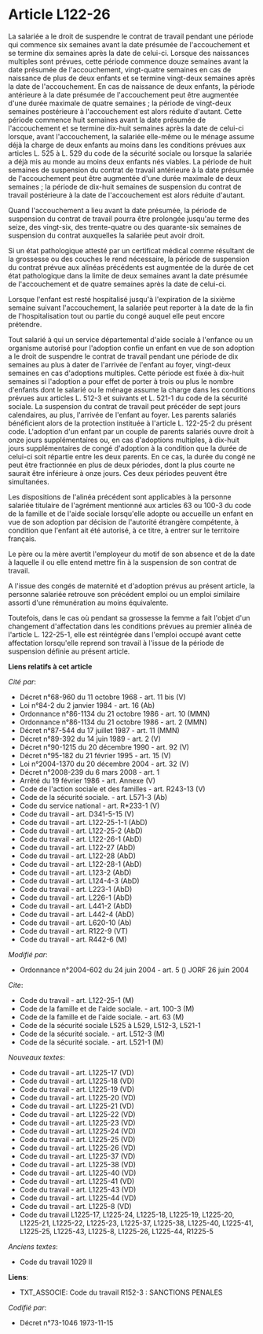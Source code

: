 # Article L122-26

La salariée a le droit de suspendre le contrat de travail pendant une période qui commence six semaines avant la date
présumée de l'accouchement et se termine dix semaines après la date de celui-ci. Lorsque des naissances multiples sont
prévues, cette période commence douze semaines avant la date présumée de l'accouchement, vingt-quatre semaines en cas de
naissance de plus de deux enfants et se termine vingt-deux semaines après la date de l'accouchement. En cas de naissance de
deux enfants, la période antérieure à la date présumée de l'accouchement peut être augmentée d'une durée maximale de quatre
semaines ; la période de vingt-deux semaines postérieure à l'accouchement est alors réduite d'autant. Cette période commence
huit semaines avant la date présumée de l'accouchement et se termine dix-huit semaines après la date de celui-ci lorsque,
avant l'accouchement, la salariée elle-même ou le ménage assume déjà la charge de deux enfants au moins dans les conditions
prévues aux articles L. 525 à L. 529 du code de la sécurité sociale ou lorsque la salariée a déjà mis au monde au moins deux
enfants nés viables. La période de huit semaines de suspension du contrat de travail antérieure à la date présumée de
l'accouchement peut être augmentée d'une durée maximale de deux semaines ; la période de dix-huit semaines de suspension du
contrat de travail postérieure à la date de l'accouchement est alors réduite d'autant.

Quand l'accouchement a lieu avant la date présumée, la période de suspension du contrat de travail pourra être prolongée
jusqu'au terme des seize, des vingt-six, des trente-quatre ou des quarante-six semaines de suspension du contrat auxquelles
la salariée peut avoir droit.

Si un état pathologique attesté par un certificat médical comme résultant de la grossesse ou des couches le rend nécessaire,
la période de suspension du contrat prévue aux alinéas précédents est augmentée de la durée de cet état pathologique dans la
limite de deux semaines avant la date présumée de l'accouchement et de quatre semaines après la date de celui-ci.

Lorsque l'enfant est resté hospitalisé jusqu'à l'expiration de la sixième semaine suivant l'accouchement, la salariée peut
reporter à la date de la fin de l'hospitalisation tout ou partie du congé auquel elle peut encore prétendre.

Tout salarié à qui un service départemental d'aide sociale à l'enfance ou un organisme autorisé pour l'adoption confie un
enfant en vue de son adoption a le droit de suspendre le contrat de travail pendant une période de dix semaines au plus à
dater de l'arrivée de l'enfant au foyer, vingt-deux semaines en cas d'adoptions multiples. Cette période est fixée à dix-huit
semaines si l'adoption a pour effet de porter à trois ou plus le nombre d'enfants dont le salarié ou le ménage assume la
charge dans les conditions prévues aux articles L. 512-3 et suivants et L. 521-1 du code de la sécurité sociale. La
suspension du contrat de travail peut précéder de sept jours calendaires, au plus, l'arrivée de l'enfant au foyer. Les
parents salariés bénéficient alors de la protection instituée à l'article L. 122-25-2 du présent code. L'adoption d'un enfant
par un couple de parents salariés ouvre droit à onze jours supplémentaires ou, en cas d'adoptions multiples, à dix-huit jours
supplémentaires de congé d'adoption à la condition que la durée de celui-ci soit répartie entre les deux parents. En ce cas,
la durée du congé ne peut être fractionnée en plus de deux périodes, dont la plus courte ne saurait être inférieure à onze
jours. Ces deux périodes peuvent être simultanées.

Les dispositions de l'alinéa précédent sont applicables à la personne salariée titulaire de l'agrément mentionné aux articles
63 ou 100-3 du code de la famille et de l'aide sociale lorsqu'elle adopte ou accueille un enfant en vue de son adoption par
décision de l'autorité étrangère compétente, à condition que l'enfant ait été autorisé, à ce titre, à entrer sur le
territoire français.

Le père ou la mère avertit l'employeur du motif de son absence et de la date à laquelle il ou elle entend mettre fin à la
suspension de son contrat de travail.

A l'issue des congés de maternité et d'adoption prévus au présent article, la personne salariée retrouve son précédent emploi
ou un emploi similaire assorti d'une rémunération au moins équivalente.

Toutefois, dans le cas où pendant sa grossesse la femme a fait l'objet d'un changement d'affectation dans les conditions
prévues au premier alinéa de l'article L. 122-25-1, elle est réintégrée dans l'emploi occupé avant cette affectation
lorsqu'elle reprend son travail à l'issue de la période de suspension définie au présent article.

**Liens relatifs à cet article**

_Cité par_:

  - Décret n°68-960 du 11 octobre 1968 - art. 11 bis (V)
  - Loi n°84-2 du 2 janvier 1984 - art. 16 (Ab)
  - Ordonnance n°86-1134 du 21 octobre 1986 - art. 10 (MMN)
  - Ordonnance n°86-1134 du 21 octobre 1986 - art. 2 (MMN)
  - Décret n°87-544 du 17 juillet 1987 - art. 11 (MMN)
  - Décret n°89-392 du 14 juin 1989 - art. 2 (V)
  - Décret n°90-1215 du 20 décembre 1990 - art. 92 (V)
  - Décret n°95-182 du 21 février 1995 - art. 15 (V)
  - Loi n°2004-1370 du 20 décembre 2004 - art. 32 (V)
  - Décret n°2008-239 du 6 mars 2008 - art. 1
  - Arrêté du 19 février 1986 - art. Annexe (V)
  - Code de l'action sociale et des familles - art. R243-13 (V)
  - Code de la sécurité sociale. - art. L571-3 (Ab)
  - Code du service national - art. R*233-1 (V)
  - Code du travail - art. D341-5-15 (V)
  - Code du travail - art. L122-25-1-1 (AbD)
  - Code du travail - art. L122-25-2 (AbD)
  - Code du travail - art. L122-26-1 (AbD)
  - Code du travail - art. L122-27 (AbD)
  - Code du travail - art. L122-28 (AbD)
  - Code du travail - art. L122-28-1 (AbD)
  - Code du travail - art. L123-2 (AbD)
  - Code du travail - art. L124-4-3 (AbD)
  - Code du travail - art. L223-1 (AbD)
  - Code du travail - art. L226-1 (AbD)
  - Code du travail - art. L441-2 (AbD)
  - Code du travail - art. L442-4 (AbD)
  - Code du travail - art. L620-10 (Ab)
  - Code du travail - art. R122-9 (VT)
  - Code du travail - art. R442-6 (M)

_Modifié par_:

  - Ordonnance n°2004-602 du 24 juin 2004 - art. 5 () JORF 26 juin 2004

_Cite_:

  - Code du travail - art. L122-25-1 (M)
  - Code de la famille et de l'aide sociale. - art. 100-3 (M)
  - Code de la famille et de l'aide sociale. - art. 63 (M)
  - Code de la sécurité sociale L525 à L529, L512-3, L521-1
  - Code de la sécurité sociale. - art. L512-3 (M)
  - Code de la sécurité sociale. - art. L521-1 (M)

_Nouveaux textes_:

  - Code du travail - art. L1225-17 (VD)
  - Code du travail - art. L1225-18 (VD)
  - Code du travail - art. L1225-19 (VD)
  - Code du travail - art. L1225-20 (VD)
  - Code du travail - art. L1225-21 (VD)
  - Code du travail - art. L1225-22 (VD)
  - Code du travail - art. L1225-23 (VD)
  - Code du travail - art. L1225-24 (VD)
  - Code du travail - art. L1225-25 (VD)
  - Code du travail - art. L1225-26 (VD)
  - Code du travail - art. L1225-37 (VD)
  - Code du travail - art. L1225-38 (VD)
  - Code du travail - art. L1225-40 (VD)
  - Code du travail - art. L1225-41 (VD)
  - Code du travail - art. L1225-43 (VD)
  - Code du travail - art. L1225-44 (VD)
  - Code du travail - art. L1225-8 (VD)
  - Code du travail L1225-17, L1225-24, L1225-18, L1225-19, L1225-20, L1225-21, L1225-22, L1225-23, L1225-37, L1225-38, L1225-40, L1225-41, L1225-25, L1225-43, L1225-8, L1225-26, L1225-44, R1225-5

_Anciens textes_:

  - Code du travail 1029 II

**Liens**:

  - TXT_ASSOCIE: Code du travail R152-3 : SANCTIONS PENALES

_Codifié par_:

  - Décret n°73-1046 1973-11-15
